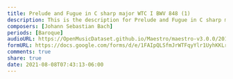 ```yaml
---
title: Prelude and Fugue in C sharp major WTC I BWV 848 (1)
description: This is the description for Prelude and Fugue in C sharp major WTC I BWV 848 by Johann Sebastian Bach
composers: [Johann Sebastian Bach]
periods: [Baroque]
audioURL: https://OpenMusicDataset.github.io/Maestro/maestro-v3.0.0/2011/MIDI-Unprocessed_24_R1_2011_MID--AUDIO_R1-D9_08_Track08_wav.midi
formURL: https://docs.google.com/forms/d/e/1FAIpQLSfmJrWTFqyYlr1UyhKKLroU4Op7Eb3hk2Ji0wBWE5kDETDsKQ/viewform
comments: true
share: true
date: 2021-08-08T07:43:13-06:00
---
```

